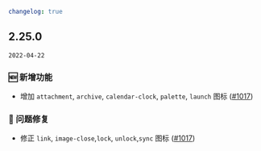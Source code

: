 ```yaml
changelog: true
```

## 2.25.0

`2022-04-22`

### 🆕 新增功能

- 增加 `attachment`, `archive`, `calendar-clock`, `palette`, `launch` 图标 ([#1017](https://github.com/mb-design/mb-design-vue/pull/1017))

### 🐛 问题修复

- 修正 `link`, `image-close`,`lock`, `unlock`,`sync` 图标 ([#1017](https://github.com/mb-design/mb-design-vue/pull/1017))


